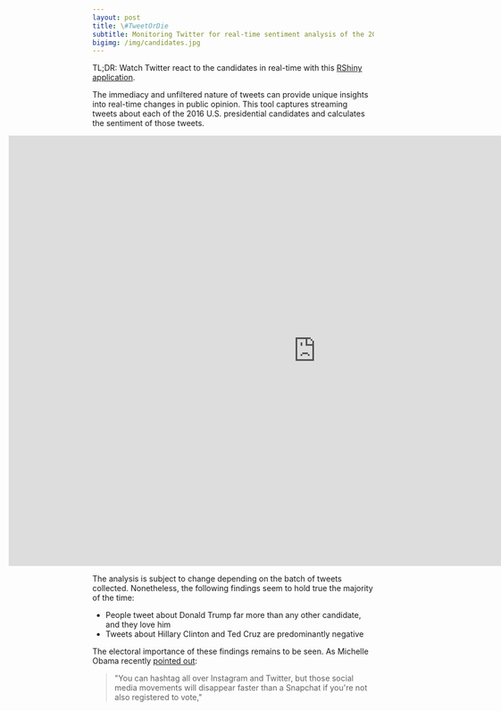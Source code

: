 ```yaml
---
layout: post
title: \#TweetOrDie
subtitle: Monitoring Twitter for real-time sentiment analysis of the 2016 U.S. presidential candidates
bigimg: /img/candidates.jpg
---
```


TL;DR: Watch Twitter react to the candidates in real-time with this [RShiny application](http://52.38.152.177:3838/Campaign/).

The immediacy and unfiltered nature of tweets can provide unique insights into real-time changes in public opinion. This tool captures streaming tweets about each of the 2016 U.S. presidential candidates and calculates the sentiment of those tweets.

<iframe id="Campaign" src="http://52.38.152.177:3838/Campaign/" style="border: none; width: 1100px; height:770px; margin-left:-150px" frameborder="0"></iframe>

The analysis is subject to change depending on the batch of tweets collected. Nonetheless, the following findings seem to hold true the majority of the time:

* People tweet about Donald Trump far more than any other candidate, and they love him
* Tweets about Hillary Clinton and Ted Cruz are predominantly negative

The electoral importance of these findings remains to be seen. As Michelle Obama recently [pointed out](http://www.cnn.com/2016/04/23/politics/michelle-obama-commencement-speech/):

>"You can hashtag all over Instagram and Twitter, but those social media movements will disappear faster than a Snapchat if you're not also registered to vote,"
